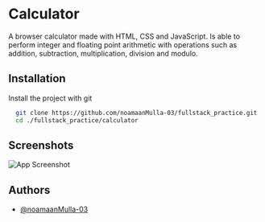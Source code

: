 
# Calculator

A browser calculator made with HTML, CSS and JavaScript. Is able to perform integer and floating point arithmetic with operations such as addition, subtraction, multiplication, division and modulo.



## Installation

Install the project with git

```bash
  git clone https://github.com/noamaanMulla-03/fullstack_practice.git
  cd ./fullstack_practice/calculator
```
    
## Screenshots

![App Screenshot](https://i.imgur.com/bTyKoYC.png)


## Authors

- [@noamaanMulla-03](https://www.github.com/noamaanMulla-03)

